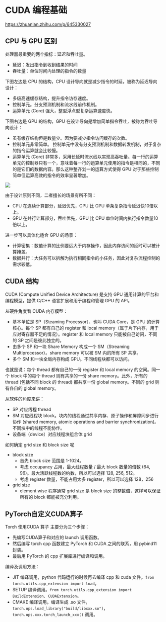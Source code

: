 # CUDA 编程基础

https://zhuanlan.zhihu.com/p/645330027

## CPU 与 GPU 区别

处理器最重要的两个指标：延迟和吞吐量。
- 延迟：发出指令到收到结果的时间
- 吞吐量：单位时间内处理的指令的数量

下图左边是 CPU 的结构，CPU 设计导向就是减少指令的时延，被称为延迟导向设计：
- 多级高速缓存结构，提升指令访存速度。
- 控制单元。分支预测机制和流水线前传机制。
- 运算单元 (Core) 强大，整型浮点型复杂运算速度快。

下图右边是 GPU 的结构，GPU 在设计导向是增加简单指令吞吐，被称为吞吐导向设计：
- 虽有缓存结构但是数量少。因为要减少指令访问缓存的次数。
- 控制单元非常简单。 控制单元中没有分支预测机制和数据转发机制，对于复杂的指令运算就会比较慢。
- 运算单元 (Core) 非常多，采用长延时流水线以实现高吞吐量。每一行的运算单元的控制器只有一个，意味着每一行的运算单元使用的指令是相同的，不同的是它们的数据内容。那么这种整齐划一的运算方式使得 GPU 对于那些控制简单但运算高效的指令的效率显著增加。

![](https://cdn.jsdelivr.net/gh/ZonePG/images/AISystem/202408171930464.png)

由于设计原则不同，二者擅长的场景有所不同：
- CPU 在连续计算部分，延迟优先，CPU 比 GPU 单条复杂指令延迟快10倍以上。
- GPU 在并行计算部分，吞吐优先，GPU 比 CPU 单位时间内执行指令数量10倍以上。

进一步可以具体化适合 GPU 的场景：
- 计算密集：数值计算的比例要远大于内存操作，因此内存访问的延时可以被计算掩盖。
- 数据并行：大任务可以拆解为执行相同指令的小任务，因此对复杂流程控制的需求较低。

## CUDA 结构

CUDA (Compute Unified Device Architecture) 是支持 GPU 通用计算的平台和编程模型，提供 C/C++ 语言扩展和用于编程和管理 GPU 的 API。

从硬件角度看 CUDA 内存模型：
- 基本单位是 SP（Steaming Processor），也叫 CUDA Core，是 GPU 的计算核心。每个 SP 都有自己的 register 和 local memory（属于片下内存，用于应对寄存器不足的情况）。register 和 local memory 只能被自己访问，不同的 SP 之间是彼此独立的。
- 由多个 SP 和一块 Share Memory 构成一个 SM（Streaming Multiprocessor）。share memory 可以被 SM 内的所有 SP 共享。
- 多个 SM 和一块全局内存构成 GPU。不同线程块都可以访问。

也就是说：每个 thread 都有自己的一份 register 和 local memory 的空间。同一个 block 中的每个 thread 则有共享的一份 share memory。此外，所有的 thread (包括不同 block 的 thread) 都共享一份 global memory。不同的 grid 则有各自的 global memory。

从软件的角度来讲：
- SP 对应线程 thread
- SM 对应线程块 block。块内的线程通过共享内存、原子操作和屏障同步进行协作 (shared memory, atomic operations and barrier synchronization)。不同块中的线程不能协作。
- 设备端（device）对应线程块组合体 grid

如何确定 grid size 和 block size 呢
- block size
  - 首先 block size 范围是 1-1024。
  - 考虑 occupancy 占用，最大线程数量 / 最大 block 数量的倍数 (64, 96)。最大活跃线程数的约数，所以可以选择 128, 256, 512。
  - 考虑 register 数量，不能占用太多 register，所以可以选择 128，256
- grid size
  - element wise 程序通常 grid size 是 block size 的整数倍，这样可以保证所有的 block 都能被充分利用。

## PyTorch自定义CUDA算子

Torch 使用CUDA 算子 主要分为三个步骤：
- 先编写CUDA算子和对应的 launch 调用函数。
- 然后编写 torch cpp 函数建立 PyTorch 和 CUDA 之间的联系，用 pybind11 封装。
- 最后用 PyTorch 的 cpp 扩展库进行编译和调用。

编译及调用方法：
- JIT 编译调用，python 代码运行的时候再去编译 cpp 和 cuda 文件。`from torch.utils.cpp_extension import load`。
- SETUP 编译调用。`from torch.utils.cpp_extension import BuildExtension, CUDAExtension`。
- CMAKE 编译调用。编译生成 .so 文件，`torch.ops.load_library("build/libxxx.so")`，`torch.ops.xxx.torch_launch_xxx()` 调用。

